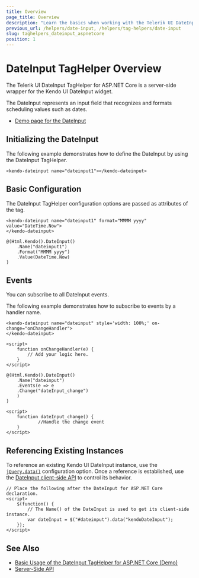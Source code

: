 ```yaml
---
title: Overview
page_title: Overview
description: "Learn the basics when working with the Telerik UI DateInput TagHelper for ASP.NET Core (MVC 6 or ASP.NET Core MVC)."
previous_url: /helpers/date-input, /helpers/tag-helpers/date-input
slug: taghelpers_dateinput_aspnetcore
position: 1
---
```


# DateInput TagHelper Overview

The Telerik UI DateInput TagHelper for ASP.NET Core is a server-side wrapper for the Kendo UI DateInput widget.

The DateInput represents an input field that recognizes and formats scheduling values such as dates.

* [Demo page for the DateInput](https://demos.telerik.com/aspnet-core/dateinput/tag-helper)

## Initializing the DateInput

The following example demonstrates how to define the DateInput by using the DateInput TagHelper.

    <kendo-dateinput name="dateinput1"></kendo-dateinput>

## Basic Configuration

The DateInput TagHelper configuration options are passed as attributes of the tag.

```tagHelper
<kendo-dateinput name="dateinput1" format="MMMM yyyy" value="DateTime.Now">
</kendo-dateinput>
```
```cshtml
@(Html.Kendo().DateInput()
    .Name("dateinput1")
    .Format("MMMM yyyy")
    .Value(DateTime.Now)
)
```

## Events

You can subscribe to all DateInput events.

The following example demonstrates how to subscribe to events by a handler name.

```tagHelper
<kendo-dateinput name="dateinput" style='width: 100%;' on-change="onChangeHandler">
</kendo-dateinput>

<script>
    function onChangeHandler(e) {
        // Add your logic here.
    }
</script>
```
```Razor
@(Html.Kendo().DateInput()
    .Name("dateinput")
    .Events(e => e
    .Change("dateInput_change")
    )
)

<script>
    function dateInput_change() {
            //Handle the change event
    }
</script>
```

## Referencing Existing Instances

To reference an existing Kendo UI DateInput instance, use the [`jQuery.data()`](http://api.jquery.com/jQuery.data/) configuration option. Once a reference is established, use the [DateInput client-side API](https://docs.telerik.com/kendo-ui/api/javascript/ui/dateinput#methods) to control its behavior.

    // Place the following after the DateInput for ASP.NET Core declaration.
    <script>
        $(function() {
            // The Name() of the DateInput is used to get its client-side instance.
            var dateInput = $("#dateinput").data("kendoDateInput");
        });
    </script>

## See Also

* [Basic Usage of the DateInput TagHelper for ASP.NET Core (Demo)](https://demos.telerik.com/aspnet-core/dateinput/tag-helper)
* [Server-Side API](/api/dateinput)
